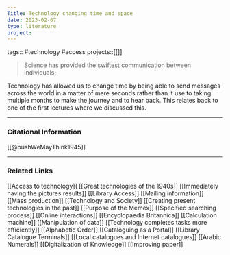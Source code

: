 ```yaml
---
Title: Technology changing time and space
date: 2023-02-07
type: literature
project:
---
```

tags:: #technology #access
projects::[[]]

> Science has provided the swiftest communication between individuals;

Technology has allowed us to change time by being able to send messages across the world in a matter of mere seconds rather than it use to taking multiple months to make the journey and to hear back. This relates back to one of the first lectures where we discussed this.

---
### Citational Information

[[@bushWeMayThink1945]]

---

### Related Links

[[Access to technology]]
[[Great technologies of the 1940s]]
[[Immediately having the pictures results]]
[[Library Access]]
[[Mailing information]]
[[Mass production]]
[[Technology and Society]]
[[Creating present technologies in the past]]
[[Purpose of the Memex]]
[[Specified searching process]]
[[Online interactions]]
[[Encyclopaedia Britannica]]
[[Calculation machine]]
[[Manipulation of data]]
[[Technology completes tasks more efficiently]]
[[Alphabetic Order]]
[[Cataloguing as a Portal]]
[[Library Catalogue Terminals]]
[[Local catalogues and Internet catalogues]]
[[Arabic Numerals]]
[[Digitalization of Knowledge]]
[[Improving paper]]